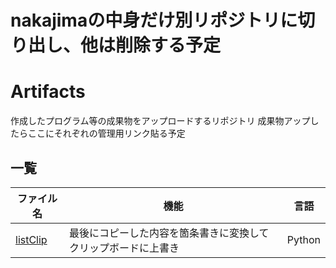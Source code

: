 # nakajimaの中身だけ別リポジトリに切り出し、他は削除する予定

# Artifacts
作成したプログラム等の成果物をアップロードするリポジトリ
成果物アップしたらここにそれぞれの管理用リンク貼る予定

## 一覧
|ファイル名|機能|言語|
|--|--|--|
|[listClip](Python\listClip\listClip.pyw)|最後にコピーした内容を箇条書きに変換してクリップボードに上書き|Python|
